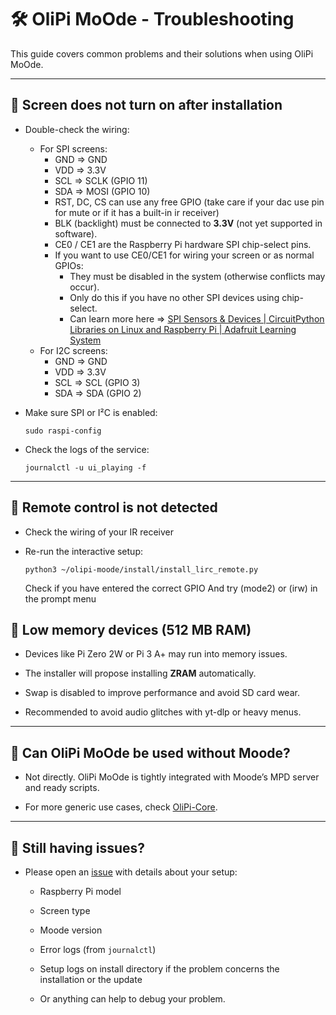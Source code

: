 # 🛠️ OliPi MoOde - Troubleshooting

This guide covers common problems and their solutions when using OliPi MoOde.

---

## 🔹 Screen does not turn on after installation

- Double-check the wiring:
  - For SPI screens:
    - GND => GND
    - VDD => 3.3V
    - SCL => SCLK (GPIO 11)
    - SDA => MOSI (GPIO 10)
    - RST, DC, CS can use any free GPIO (take care if your dac use pin for mute or if it has a built-in ir receiver)
    - BLK (backlight) must be connected to **3.3V** (not yet supported in software).
    - CE0 / CE1 are the Raspberry Pi hardware SPI chip-select pins.
    - If you want to use CE0/CE1 for wiring your screen or as normal GPIOs:
      - They must be disabled in the system (otherwise conflicts may occur).
      - Only do this if you have no other SPI devices using chip-select.
      - Can learn more here => [SPI Sensors &amp; Devices | CircuitPython Libraries on Linux and Raspberry Pi | Adafruit Learning System](https://learn.adafruit.com/circuitpython-on-raspberrypi-linux/spi-sensors-devices)
  - For I2C screens:
    - GND => GND
    - VDD => 3.3V
    - SCL => SCL (GPIO 3)
    - SDA => SDA (GPIO 2)

- Make sure SPI or I²C is enabled:
  
  `sudo raspi-config`

- Check the logs of the service:
  
  `journalctl -u ui_playing -f`

---

## 🔹 Remote control is not detected

- Check the wiring of your IR receiver

- Re-run the interactive setup:
  
  `python3 ~/olipi-moode/install/install_lirc_remote.py`
  
  Check if you have entered the correct GPIO And try (mode2) or (irw) in the prompt menu


## 🔹 Low memory devices (512 MB RAM)

- Devices like Pi Zero 2W or Pi 3 A+ may run into memory issues.

- The installer will propose installing **ZRAM** automatically.

- Swap is disabled to improve performance and avoid SD card wear.

- Recommended to avoid audio glitches with yt-dlp or heavy menus.

---

## 🔹 Can OliPi MoOde be used without Moode?

- Not directly. OliPi MoOde is tightly integrated with Moode’s MPD server and ready scripts.

- For more generic use cases, check [OliPi-Core](https://github.com/OliPi-Project/olipi-core).

---

## 🔹 Still having issues?

- Please open an [issue](https://github.com/OliPi-Project/olipi-moode/issues) with details about your setup:
  
  - Raspberry Pi model
  
  - Screen type
  
  - Moode version
  
  - Error logs (from `journalctl`)

  - Setup logs on install directory if the problem concerns the installation or the update

  - Or anything can help to debug your problem.
